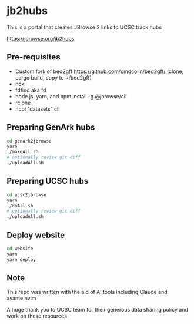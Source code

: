 # jb2hubs

This is a portal that creates JBrowse 2 links to UCSC track hubs

https://jbrowse.org/jb2hubs

## Pre-requisites

- Custom fork of bed2gff https://github.com/cmdcolin/bed2gff/ (clone, cargo
  build, copy to ~/bed2gff)
- hck
- fdfind aka fd
- node.js, yarn, and npm install -g @jbrowse/cli
- rclone
- ncbi "datasets" cli

## Preparing GenArk hubs

```bash
cd genark2jbrowse
yarn
./makeAll.sh
# optionally review git diff
./uploadAll.sh
```

## Preparing UCSC hubs

```bash
cd ucsc2jbrowse
yarn
./doAll.sh
# optionally review git diff
./uploadAll.sh
```

## Deploy website

```bash
cd website
yarn
yarn deploy
```

## Note

This repo was written with the aid of AI tools including Claude and avante.nvim

A huge thank you to UCSC team for their generous data sharing policy and work on
these resources
